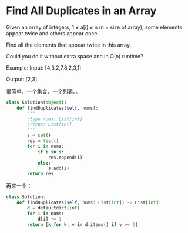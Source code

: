 # Find All Duplicates in an Array

Given an array of integers, 1 ≤ a[i] ≤ n (n = size of array), some elements appear twice and others appear once.

Find all the elements that appear twice in this array.

Could you do it without extra space and in O(n) runtime?

Example:
Input:
[4,3,2,7,8,2,3,1]

Output:
[2,3]

很简单，一个集合，一个列表。。

```python
class Solution(object):
    def findDuplicates(self, nums):
        """
        :type nums: List[int]
        :rtype: List[int]
        """
        s = set()
        res = list()
        for i in nums:
            if i in s:
                res.append(i)
            else:
                s.add(i)
        return res

```

再来一个：

```python
class Solution:
    def findDuplicates(self, nums: List[int]) -> List[int]:
        d = defaultdict(int)
        for i in nums:
            d[i] += 1
        return [k for k, v in d.items() if v == 2]
```
